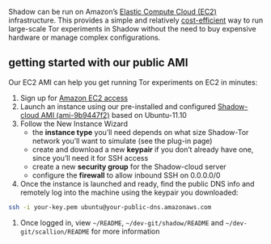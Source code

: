 Shadow can be run on Amazon’s [Elastic Compute Cloud (EC2)](http://aws.amazon.com/ec2/) infrastructure. This provides a simple and relatively [cost-efficient](http://aws.amazon.com/ec2/#pricing) way to run large-scale Tor experiments in Shadow without the need to buy expensive hardware or manage complex configurations. 

## getting started with our public AMI

Our EC2 AMI can help you get running Tor experiments on EC2 in minutes:

1. Sign up for [Amazon EC2 access](https://aws-portal.amazon.com/gp/aws/developer/registration)
1. Launch an instance using our pre-installed and configured [Shadow-cloud AMI (ami-9b9447f2)](https://console.aws.amazon.com/ec2/home?region=us-east-1#launchAmi=ami-9b9447f2) based on Ubuntu-11.10
1. Follow the New Instance Wizard
   + the **instance type** you’ll need depends on what size Shadow-Tor network you’ll want to simulate (see the plug-in page)
   + create and download a new **keypair** if you don’t already have one, since you’ll need it for SSH access
   + create a new **security group** for the Shadow-cloud server
   + configure the **firewall** to allow inbound SSH on 0.0.0.0/0
1. Once the instance is launched and ready, find the public DNS info and remotely log into the machine using the keypair you downloaded:
```bash
ssh -i your-key.pem ubuntu@your-public-dns.amazonaws.com
```
1. Once logged in, view `~/README`, `~/dev-git/shadow/README` and `~/dev-git/scallion/README` for more information